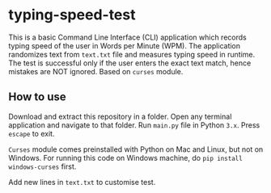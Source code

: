 # typing-speed-test

This is a basic Command Line Interface (CLI) application which records typing speed of the user in Words per Minute (WPM). The application randomizes text from `text.txt` file and measures typing speed in runtime. The test is successful only if the user enters the exact text match, hence mistakes are NOT ignored. Based on `curses` module.

## How to use

Download and extract this repository in a folder. Open any terminal application and navigate to that folder. Run `main.py` file in Python `3.x`. Press `escape` to exit.

`Curses` module comes preinstalled with Python on Mac and Linux, but not on Windows. For running this code on Windows machine, do `pip install windows-curses` first.

Add new lines in `text.txt` to customise test.
